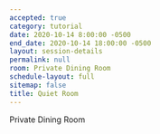 ```yaml
---
accepted: true
category: tutorial
date: 2020-10-14 8:00:00 -0500
end_date: 2020-10-14 18:00:00 -0500
layout: session-details
permalink: null
room: Private Dining Room
schedule-layout: full
sitemap: false
title: Quiet Room
---
```


Private Dining Room